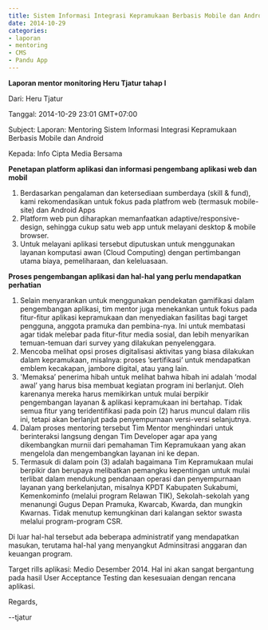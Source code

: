 ```yaml
---
title: Sistem Informasi Integrasi Kepramukaan Berbasis Mobile dan Android - Mentoring 29 Oktober 2014
date: 2014-10-29
categories:
- laporan
- mentoring
- CMS
- Pandu App
---
```


**Laporan mentor monitoring Heru Tjatur tahap I**

Dari: Heru Tjatur 

Tanggal: 2014-10-29 23:01 GMT+07:00 

Subject: Laporan: Mentoring Sistem Informasi Integrasi Kepramukaan Berbasis Mobile dan Android 

Kepada: Info Cipta Media Bersama

**Penetapan platform aplikasi dan informasi pengembang aplikasi web dan mobil**

1. Berdasarkan pengalaman dan ketersediaan sumberdaya (skill & fund), kami rekomendasikan untuk fokus pada platfrom web (termasuk mobile-site) dan Android Apps
2. Platform web pun diharapkan memanfaatkan adaptive/responsive-design, sehingga cukup satu web app untuk melayani desktop & mobile browser.
3. Untuk melayani aplikasi tersebut diputuskan untuk menggunakan layanan komputasi awan (Cloud Computing) dengan pertimbangan utama biaya, pemeliharaan, dan keleluasaan.

**Proses pengembangan aplikasi dan hal-hal yang perlu mendapatkan perhatian**

1. Selain menyarankan untuk menggunakan pendekatan gamifikasi dalam pengembangan aplikasi, tim mentor juga menekankan untuk fokus pada fitur-fitur aplikasi kepramukaan dan menyediakan fasilitas bagi target pengguna, anggota pramuka dan pembina-nya. Ini untuk membatasi agar tidak melebar pada fitur-fitur media sosial, dan lebih menyarikan temuan-temuan dari survey yang dilakukan penyelenggara.
2. Mencoba melihat opsi proses digitalisasi aktivitas yang biasa dilakukan dalam kepramukaan, misalnya: proses ’sertifikasi’ untuk mendapatkan emblem kecakapan, jambore digital, atau yang lain.
3. 'Memaksa’ penerima hibah untuk melihat bahwa hibah ini adalah ‘modal awal’ yang harus bisa membuat kegiatan program ini berlanjut. Oleh karenanya mereka harus memikirkan untuk mulai berpikir pengembangan layanan & aplikasi kepramukaan ini bertahap. Tidak semua fitur yang teridentifikasi pada poin (2) harus muncul dalam rilis ini, tetapi akan berlanjut pada penyempurnaan versi-versi selanjutnya.
4. Dalam proses mentoring tersebut Tim Mentor menghindari untuk berinteraksi langsung dengan Tim Developer agar apa yang dikembangkan murnii dari pemahaman Tim Kepramukaan yang akan mengelola dan mengembangkan layanan ini ke depan.
5. Termasuk di dalam poin (3) adalah bagaimana Tim Kepramukaan mulai berpikir dan berupaya melibatkan pemangku kepentingan untuk mulai terlibat dalam mendukung pendanaan operasi dan penyempurnaan layanan yang berkelanjutan, misalnya KPDT Kabupaten Sukabumi, Kemenkominfo (melalui program Relawan TIK), Sekolah-sekolah yang menanungi Gugus Depan Pramuka, Kwarcab, Kwarda, dan mungkin Kwarnas. Tidak menutup kemungkinan dari kalangan sektor swasta melalui program-program CSR.

Di luar hal-hal tersebut ada beberapa administratif yang mendapatkan masukan, terutama hal-hal yang menyangkut Adminsitrasi anggaran dan keuangan program.

Target rills aplikasi: Medio Desember 2014. Hal ini akan sangat bergantung pada hasil User Acceptance Testing dan kesesuaian dengan rencana aplikasi.


Regards, 

--tjatur
